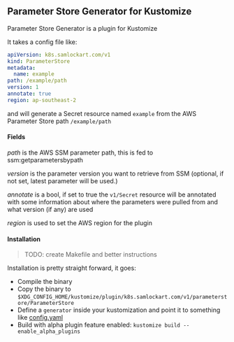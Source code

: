 ## Parameter Store Generator for Kustomize

Parameter Store Generator is a plugin for Kustomize

It takes a config file like:
```yaml
apiVersion: k8s.samlockart.com/v1
kind: ParameterStore
metadata:
  name: example
path: /example/path
version: 1
annotate: true
region: ap-southeast-2
```

and will generate a Secret resource named `example` from the AWS Parameter Store path  `/example/path`

#### Fields

*path* is the AWS SSM parameter path, this is fed to ssm:getparametersbypath

*version* is the parameter version you want to retrieve from SSM (optional, if not set, latest parameter will be used.)

*annotate* is a bool, if set to true the `v1/Secret` resource will be annotated with some information about where the parameters were pulled from and what version (if any) are used

*region* is used to set the AWS region for the plugin


#### Installation

> TODO: create Makefile and better instructions

Installation is pretty straight forward, it goes:

* Compile the binary
* Copy the binary to `$XDG_CONFIG_HOME/kustomize/plugin/k8s.samlockart.com/v1/parameterstore/ParameterStore`
* Define a `generator` inside your kustomization and point it to something like [config.yaml](./config.yaml)
* Build with alpha plugin feature enabled: `kustomize build --enable_alpha_plugins`

